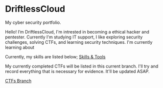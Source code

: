 # DriftlessCloud
My cyber security portfolio.

Hello! I’m DriftlessCloud, I'm intrested in becoming a ethical hacker and pentester. Currently I'm studying IT support, I like exploring security challenges, solving CTFs, and learning security techniques. I'm currently learning about 

Currently, my skills are listed below;
[Skills & Tools](https://github.com/DriftlessCloud1/DriftlessCloud/blob/main/Skills%20%26%20Tools)

My currently completed CTFs will be listed in this current branch. I'll try and record everything that is necessary for evidence. It'll be updated ASAP.

[CTFs Branch](https://github.com/DriftlessCloud1/DriftlessCloud/tree/CTFs)
